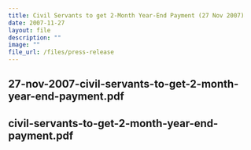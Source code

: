 ```yaml
---
title: Civil Servants to get 2‑Month Year‑End Payment (27 Nov 2007)
date: 2007-11-27
layout: file
description: ""
image: ""
file_url: /files/press-release
---
```

27-nov-2007-civil-servants-to-get-2-month-year-end-payment.pdf
---
civil-servants-to-get-2-month-year-end-payment.pdf
---